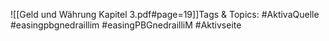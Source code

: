 
![[Geld und Währung Kapitel 3.pdf#page=19]]Tags & Topics:
   #AktivaQuelle
   #easingpbgnedraillim
   #easingPBGnedrailliM
   #Aktivseite